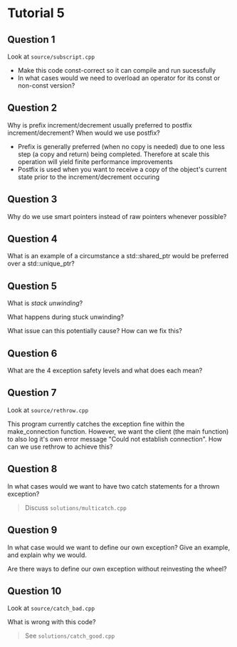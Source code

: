 # Tutorial 5

## Question 1

Look at `source/subscript.cpp`

* Make this code const-correct so it can compile and run sucessfully
* In what cases would we need to overload an operator for its const or non-const version?

## Question 2

Why is prefix increment/decrement usually preferred to postfix increment/decrement? When would we use postfix?

* Prefix is generally preferred (when no copy is needed) due to one less step (a copy and return) being completed. Therefore at scale this operation will yield finite performance improvements
* Postfix is used when you want to receive a copy of the object's current state prior to the increment/decrement occuring

## Question 3

Why do we use smart pointers instead of raw pointers whenever possible?

## Question 4

What is an example of a circumstance a std::shared_ptr<T> would be preferred over a std::unique_ptr<T>?

## Question 5

What is *stack unwinding*?
 
What happens during stuck unwinding?

What issue can this potentially cause? How can we fix this?

## Question 6

What are the 4 exception safety levels and what does each mean?

## Question 7

Look at `source/rethrow.cpp`

This program currently catches the exception fine within the make_connection function. However, we want the client (the main function) to also log it's own error message "Could not establish connection". How can we use rethrow to achieve this?

## Question 8

In what cases would we want to have two catch statements for a thrown exception?

> Discuss `solutions/multicatch.cpp`

## Question 9

In what case would we want to define our own exception? Give an example, and explain why we would.

Are there ways to define our own exception without reinvesting the wheel?

## Question 10

Look at `source/catch_bad.cpp`

What is wrong with this code?

> See `solutions/catch_good.cpp`